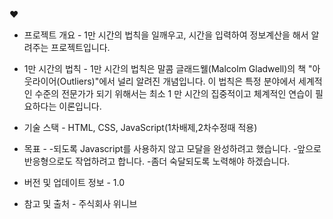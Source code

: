 ♥️
- 프로젝트 개요 -
  1만 시간의 법칙을 일깨우고, 시간을 입력하여 정보계산을 해서 알려주는 프로젝트입니다.

- 1만 시간의 법칙 -
  1만 시간의 법칙은 말콤 글래드웰(Malcolm Gladwell)의 책 "아웃라이어(Outliers)"에서 널리 알려진 개념입니다. 이 법칙은 특정 분야에서 세계적인 수준의 전문가가 되기 위해서는 최소 1  만 시간의 집중적이고 체계적인 연습이 필요하다는 이론입니다.

- 기술 스택 -
  HTML, CSS, JavaScript(1차배제,2차수정때 적용)

- 목표 -
  -되도록 Javascript를 사용하지 않고 모달을 완성하려고 했습니다.
  -앞으로 반응형으로도 작업하려고 합니다.
  -좀더 숙달되도록 노력해야 하겠습니다.

- 버전 및 업데이트 정보 -
  1.0

- 참고 및 출처 -
  주식회사 위니브
